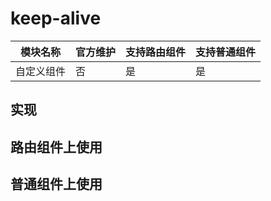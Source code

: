 # keep-alive

| 模块名称   | 官方维护 | 支持路由组件 | 支持普通组件 |
| ---------- | -------- | ------------ | ------------ |
| 自定义组件 | 否       | 是           | 是           |

## 实现

## 路由组件上使用

## 普通组件上使用
